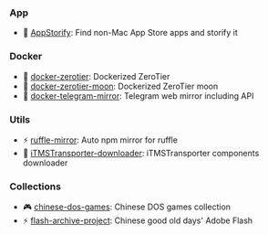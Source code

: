### App

- 🍎 [AppStorify](https://github.com/rwv/AppStorify): Find non-Mac App Store apps and storify it

### Docker

- 🐳 [docker-zerotier](https://github.com/rwv/docker-zerotier): Dockerized ZeroTier
- 🐳 [docker-zerotier-moon](https://github.com/rwv/docker-zerotier-moon): Dockerized ZeroTier moon
- 🐳 [docker-telegram-mirror](https://github.com/rwv/docker-telegram-mirror): Telegram web mirror including API

### Utils

- ⚡ [ruffle-mirror](https://github.com/rwv/ruffle-mirror): Auto npm mirror for ruffle
- 🍎 [iTMSTransporter-downloader](https://github.com/rwv/iTMSTransporter-downloader): iTMSTransporter components downloader

### Collections

- 🎮 [chinese-dos-games](https://github.com/rwv/chinese-dos-games): Chinese DOS games collection
- ⚡ [flash-archive-project](https://github.com/rwv/flash-archive-project): Chinese good old days' Adobe Flash
